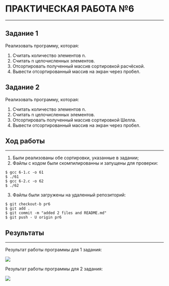 # ПРАКТИЧЕСКАЯ РАБОТА №6
***
## Задание 1

Реализовать программу, которая:
1. Считать количество элементов n.
2. Считать n целочисленных элементов.
3. Отсортировать полученный массив сортировкой расчёской.
4. Вывести отсортированный массив на экран через пробел.


## Задание 2

Реализовать программу, которая:
1. Считать количество элементов n.
2. Считать n целочисленных элементов.
3. Отсортировать полученный массив сортировкой Шелла.
4. Вывести отсортированный массив на экран через пробел.

## Ход работы
***
1. Были реализованы обе сортировки, указанные в задании;
2. Файлы с кодом были скомпилированны и запущены для проверки:
```
$ gcc 6-1.c -o 61
$ ./61
$ gcc 6-2.c -o 62
$ ./62
```
3. Файлы были загружены на удаленный репозиторий:
```
$ git checkout-b pr6
$ git add .
$ git commit -m "added 2 files and README.md"
$ git push - U origin pr6
```

## Результаты
***
Результат работы программы для 1 задания:

![](https://cdn1.savepice.ru/uploads/2019/5/12/56db7c5eb679cccf9bda3611c6720c02-full.png)

Результат работы программы для 2 задания:

![](https://cdn1.savepice.ru/uploads/2019/5/12/7a75cb2e26bc7ca27a755a9b1fe6cd41-full.png)



